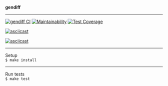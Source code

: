 **gendiff**  
***
[![gendiff CI](https://github.com/yigres/frontend-project-lvl2/workflows/gendiff%20CI/badge.svg)](https://github.com/yigres/frontend-project-lvl2/actions) 
[![Maintainability](https://api.codeclimate.com/v1/badges/e41cccd0ebbf515a117a/maintainability)](https://codeclimate.com/github/yigres/frontend-project-lvl2/maintainability) 
[![Test Coverage](https://api.codeclimate.com/v1/badges/e41cccd0ebbf515a117a/test_coverage)](https://codeclimate.com/github/yigres/frontend-project-lvl2/test_coverage)   

[![asciicast](https://asciinema.org/a/374139.svg)](https://asciinema.org/a/374139)     

[![asciicast](https://asciinema.org/a/375201.svg)](https://asciinema.org/a/375201)
***
Setup       
`$ make install`        
***
Run tests       
`$ make test`       

